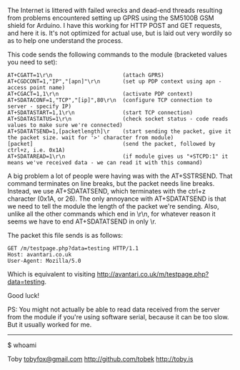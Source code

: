 The Internet is littered with failed wrecks and dead-end threads resulting from problems encountered setting up GPRS using the SM5100B GSM shield for Arduino. I have this working for HTTP POST and GET requests, and here it is. It's not optimized for actual use, but is laid out very wordily so as to help one understand the process.

This code sends the following commands to the module (bracketed values you need to set):

    AT+CGATT=1\r\n                      (attach GPRS)
    AT+CGDCONT=1,"IP","[apn]"\r\n       (set up PDP context using apn - access point name)
    AT+CGACT=1,1\r\n                    (activate PDP context)
    AT+SDATACONF=1,"TCP","[ip]",80\r\n  (configure TCP connection to server - specify IP)
    AT+SDATASTART=1,1\r\n               (start TCP connection)
    AT+SDATASTATUS=1\r\n                (check socket status - code reads values to make sure we're connected)
    AT+SDATATSEND=1,[packetlength]\r    (start sending the packet, give it the packet size. wait for '>' character from module)
    [packet]                            (send the packet, followed by ctrl+z, i.e. 0x1A)
    AT+SDATAREAD=1\r\n                  (if module gives us "+STCPD:1" it means we've received data - we can read it with this command)
    
A big problem a lot of people were having was with the AT+SSTRSEND. That command terminates on line breaks, but the packet needs line breaks. Instead, we use AT+SDATATSEND, which terminates with the ctrl+z character (0x1A, or 26). The only annoyance with AT+SDATATSEND is that we need to tell the module the length of the packet we're sending. Also, unlike all the other commands which end in \r\n, for whatever reason it seems we have to end AT+SDATATSEND in only \r.

The packet this file sends is as follows:

    GET /m/testpage.php?data=testing HTTP/1.1
    Host: avantari.co.uk
    User-Agent: Mozilla/5.0
    
Which is equivalent to visiting http://avantari.co.uk/m/testpage.php?data=testing.

Good luck!

PS: You might not actually be able to read data received from the server from the module if you're using software serial, because it can be too slow. But it usually worked for me.

***

$ whoami

Toby
tobyfox@gmail.com
http://github.com/tobek
http://toby.is
